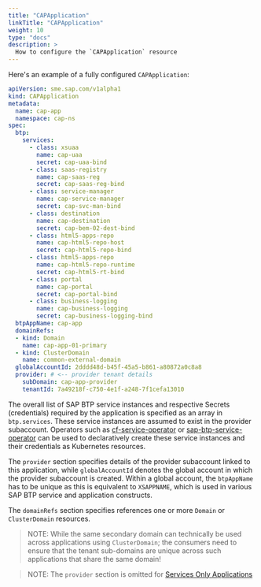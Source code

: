 ```yaml
---
title: "CAPApplication"
linkTitle: "CAPApplication"
weight: 10
type: "docs"
description: >
  How to configure the `CAPApplication` resource
---
```


Here's an example of a fully configured `CAPApplication`:

```yaml
apiVersion: sme.sap.com/v1alpha1
kind: CAPApplication
metadata:
  name: cap-app
  namespace: cap-ns
spec:
  btp:
    services:
      - class: xsuaa
        name: cap-uaa
        secret: cap-uaa-bind
      - class: saas-registry
        name: cap-saas-reg
        secret: cap-saas-reg-bind
      - class: service-manager
        name: cap-service-manager
        secret: cap-svc-man-bind
      - class: destination
        name: cap-destination
        secret: cap-bem-02-dest-bind
      - class: html5-apps-repo
        name: cap-html5-repo-host
        secret: cap-html5-repo-bind
      - class: html5-apps-repo
        name: cap-html5-repo-runtime
        secret: cap-html5-rt-bind
      - class: portal
        name: cap-portal
        secret: cap-portal-bind
      - class: business-logging
        name: cap-business-logging
        secret: cap-business-logging-bind
  btpAppName: cap-app
  domainRefs:
  - kind: Domain
    name: cap-app-01-primary
  - kind: ClusterDomain
    name: common-external-domain
  globalAccountId: 2dddd48d-b45f-45a5-b861-a80872a0c8a8
  provider: # <-- provider tenant details
    subDomain: cap-app-provider
    tenantId: 7a49218f-c750-4e1f-a248-7f1cefa13010
```

The overall list of SAP BTP service instances and respective Secrets (credentials) required by the application is specified as an array in `btp.services`. These service instances are assumed to exist in the provider subaccount. Operators such as [cf-service-operator](https://sap.github.io/cf-service-operator/docs/) or [sap-btp-service-operator](https://github.com/SAP/sap-btp-service-operator) can be used to declaratively create these service instances and their credentials as Kubernetes resources.

The `provider` section specifies details of the provider subaccount linked to this application, while `globalAccountId` denotes the global account in which the provider subaccount is created. Within a global account, the `btpAppName` has to be unique as this is equivalent to `XSAPPNAME`, which is used in various SAP BTP service and application constructs.

The `domainRefs` section specifies references one or more `Domain` or `ClusterDomain` resources.
> NOTE: While the same secondary domain can technically be used across applications using `ClusterDomain`; the consumers need to ensure that the tenant sub-domains are unique across such applications that share the same domain!

> NOTE: The `provider` section is omitted for [Services Only Applications](../services-workload.md)
